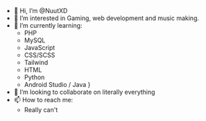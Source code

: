 - 👋 Hi, I’m @NuutXD
- 👀 I’m interested in Gaming, web development and music making.
- 🌱 I’m currently learning:
  - PHP
  - MySQL
  - JavaScript
  - CSS/SCSS
  - Tailwind
  - HTML
  - Python
  - Android Studio / Java
}
- 💞️ I’m looking to collaborate on literally everything
- 📫 How to reach me:
  - Really can't


<!---
NuutXD/NuutXD is a ✨ special ✨ repository because its `README.md` (this file) appears on your GitHub profile.
You can click the Preview link to take a look at your changes.
--->
